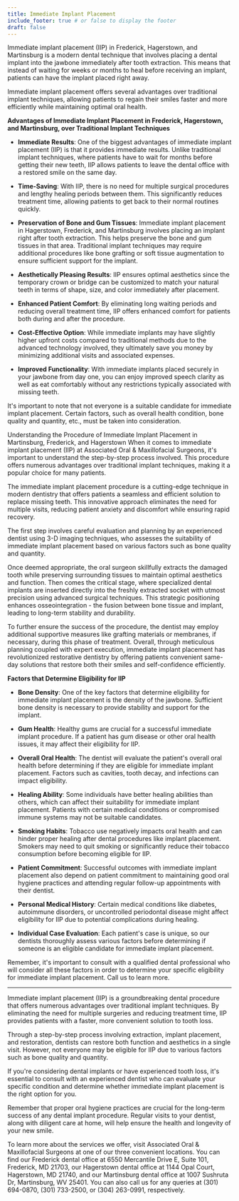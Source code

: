 ```yaml
---
title: Immediate Implant Placement
include_footer: true # or false to display the footer
draft: false
---
```


Immediate implant placement (IIP) in Frederick, Hagerstown, and Martinsburg is a modern dental technique that involves placing a dental implant into the jawbone immediately after tooth extraction. This means that instead of waiting for weeks or months to heal before receiving an implant, patients can have the implant placed right away.

Immediate implant placement offers several advantages over traditional implant techniques, allowing patients to regain their smiles faster and more efficiently while maintaining optimal oral health.

**Advantages of Immediate Implant Placement in Frederick, Hagerstown, and Martinsburg, over Traditional Implant Techniques**

- **Immediate Results**: One of the biggest advantages of immediate implant placement (IIP) is that it provides immediate results. Unlike traditional implant techniques, where patients have to wait for months before getting their new teeth, IIP allows patients to leave the dental office with a restored smile on the same day.

- **Time-Saving**: With IIP, there is no need for multiple surgical procedures and lengthy healing periods between them. This significantly reduces treatment time, allowing patients to get back to their normal routines quickly.

- **Preservation of Bone and Gum Tissues**: Immediate implant placement in Hagerstown, Frederick, and Martinsburg involves placing an implant right after tooth extraction. This helps preserve the bone and gum tissues in that area. Traditional implant techniques may require additional procedures like bone grafting or soft tissue augmentation to ensure sufficient support for the implant.

- **Aesthetically Pleasing Results**: IIP ensures optimal aesthetics since the temporary crown or bridge can be customized to match your natural teeth in terms of shape, size, and color immediately after placement.

- **Enhanced Patient Comfort**: By eliminating long waiting periods and reducing overall treatment time, IIP offers enhanced comfort for patients both during and after the procedure.

- **Cost-Effective Option**: While immediate implants may have slightly higher upfront costs compared to traditional methods due to the advanced technology involved, they ultimately save you money by minimizing additional visits and associated expenses.

- **Improved Functionality**: With immediate implants placed securely in your jawbone from day one, you can enjoy improved speech clarity as well as eat comfortably without any restrictions typically associated with missing teeth.

It's important to note that not everyone is a suitable candidate for immediate implant placement. Certain factors, such as overall health condition, bone quality and quantity, etc., must be taken into consideration.

Understanding the Procedure of Immediate Implant Placement in Martinsburg, Frederick, and Hagerstown
When it comes to immediate implant placement (IIP) at Associated Oral & Maxillofacial Surgeons, it's important to understand the step-by-step process involved. This procedure offers numerous advantages over traditional implant techniques, making it a popular choice for many patients.

The immediate implant placement procedure is a cutting-edge technique in modern dentistry that offers patients a seamless and efficient solution to replace missing teeth. This innovative approach eliminates the need for multiple visits, reducing patient anxiety and discomfort while ensuring rapid recovery.

The first step involves careful evaluation and planning by an experienced dentist using 3-D imaging techniques, who assesses the suitability of immediate implant placement based on various factors such as bone quality and quantity.

Once deemed appropriate, the oral surgeon skillfully extracts the damaged tooth while preserving surrounding tissues to maintain optimal aesthetics and function. Then comes the critical stage, where specialized dental implants are inserted directly into the freshly extracted socket with utmost precision using advanced surgical techniques. This strategic positioning enhances osseointegration - the fusion between bone tissue and implant, leading to long-term stability and durability.

To further ensure the success of the procedure, the dentist may employ additional supportive measures like grafting materials or membranes, if necessary, during this phase of treatment. Overall, through meticulous planning coupled with expert execution, immediate implant placement has revolutionized restorative dentistry by offering patients convenient same-day solutions that restore both their smiles and self-confidence efficiently.

**Factors that Determine Eligibility for IIP**

- **Bone Density**: One of the key factors that determine eligibility for immediate implant placement is the density of the jawbone. Sufficient bone density is necessary to provide stability and support for the implant.

- **Gum Health**: Healthy gums are crucial for a successful immediate implant procedure. If a patient has gum disease or other oral health issues, it may affect their eligibility for IIP.

- **Overall Oral Health**: The dentist will evaluate the patient's overall oral health before determining if they are eligible for immediate implant placement. Factors such as cavities, tooth decay, and infections can impact eligibility.

- **Healing Ability**: Some individuals have better healing abilities than others, which can affect their suitability for immediate implant placement. Patients with certain medical conditions or compromised immune systems may not be suitable candidates.

- **Smoking Habits**: Tobacco use negatively impacts oral health and can hinder proper healing after dental procedures like implant placement. Smokers may need to quit smoking or significantly reduce their tobacco consumption before becoming eligible for IIP.

- **Patient Commitment**: Successful outcomes with immediate implant placement also depend on patient commitment to maintaining good oral hygiene practices and attending regular follow-up appointments with their dentist.

- **Personal Medical History**: Certain medical conditions like diabetes, autoimmune disorders, or uncontrolled periodontal disease might affect eligibility for IIP due to potential complications during healing.

- **Individual Case Evaluation**: Each patient's case is unique, so our dentists thoroughly assess various factors before determining if someone is an eligible candidate for immediate implant placement.

Remember, it's important to consult with a qualified dental professional who will consider all these factors in order to determine your specific eligibility for immediate implant placement. Call us to learn more.

---

Immediate implant placement (IIP) is a groundbreaking dental procedure that offers numerous advantages over traditional implant techniques. By eliminating the need for multiple surgeries and reducing treatment time, IIP provides patients with a faster, more convenient solution to tooth loss.

Through a step-by-step process involving extraction, implant placement, and restoration, dentists can restore both function and aesthetics in a single visit. However, not everyone may be eligible for IIP due to various factors such as bone quality and quantity.

If you're considering dental implants or have experienced tooth loss, it's essential to consult with an experienced dentist who can evaluate your specific condition and determine whether immediate implant placement is the right option for you.

Remember that proper oral hygiene practices are crucial for the long-term success of any dental implant procedure. Regular visits to your dentist, along with diligent care at home, will help ensure the health and longevity of your new smile.

To learn more about the services we offer, visit Associated Oral & Maxillofacial Surgeons at one of our three convenient locations. You can find our Frederick dental office at 6550 Mercantile Drive E, Suite 101, Frederick, MD 21703, our Hagerstown dental office at 1144 Opal Court, Hagerstown, MD 21740, and our Martinsburg dental office at 1007 Sushruta Dr, Martinsburg, WV 25401. You can also call us for any queries at (301) 694-0870, (301) 733-2500, or (304) 263-0991, respectively.
